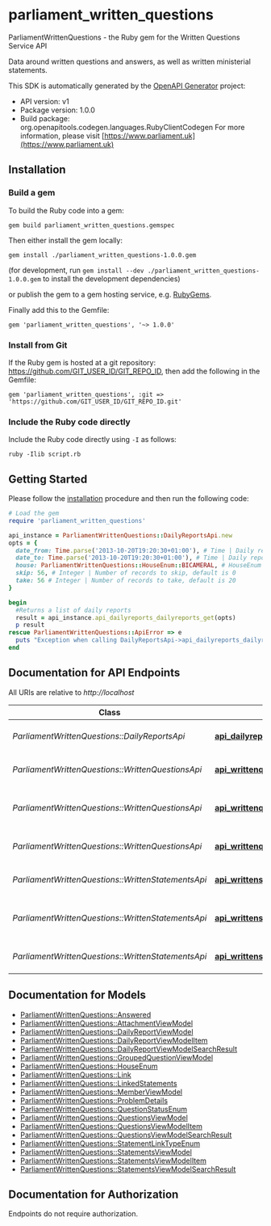 # parliament_written_questions

ParliamentWrittenQuestions - the Ruby gem for the Written Questions Service API

Data around written questions and answers, as well as written ministerial statements.

This SDK is automatically generated by the [OpenAPI Generator](https://openapi-generator.tech) project:

- API version: v1
- Package version: 1.0.0
- Build package: org.openapitools.codegen.languages.RubyClientCodegen
For more information, please visit [https://www.parliament.uk](https://www.parliament.uk)

## Installation

### Build a gem

To build the Ruby code into a gem:

```shell
gem build parliament_written_questions.gemspec
```

Then either install the gem locally:

```shell
gem install ./parliament_written_questions-1.0.0.gem
```

(for development, run `gem install --dev ./parliament_written_questions-1.0.0.gem` to install the development dependencies)

or publish the gem to a gem hosting service, e.g. [RubyGems](https://rubygems.org/).

Finally add this to the Gemfile:

    gem 'parliament_written_questions', '~> 1.0.0'

### Install from Git

If the Ruby gem is hosted at a git repository: https://github.com/GIT_USER_ID/GIT_REPO_ID, then add the following in the Gemfile:

    gem 'parliament_written_questions', :git => 'https://github.com/GIT_USER_ID/GIT_REPO_ID.git'

### Include the Ruby code directly

Include the Ruby code directly using `-I` as follows:

```shell
ruby -Ilib script.rb
```

## Getting Started

Please follow the [installation](#installation) procedure and then run the following code:

```ruby
# Load the gem
require 'parliament_written_questions'

api_instance = ParliamentWrittenQuestions::DailyReportsApi.new
opts = {
  date_from: Time.parse('2013-10-20T19:20:30+01:00'), # Time | Daily report with report date on or after the date specified. Date format yyyy-mm-dd
  date_to: Time.parse('2013-10-20T19:20:30+01:00'), # Time | Daily report with report date on or before the date specified. Date format yyyy-mm-dd
  house: ParliamentWrittenQuestions::HouseEnum::BICAMERAL, # HouseEnum | Daily report relating to the House specified. Defaults to Bicameral
  skip: 56, # Integer | Number of records to skip, default is 0
  take: 56 # Integer | Number of records to take, default is 20
}

begin
  #Returns a list of daily reports
  result = api_instance.api_dailyreports_dailyreports_get(opts)
  p result
rescue ParliamentWrittenQuestions::ApiError => e
  puts "Exception when calling DailyReportsApi->api_dailyreports_dailyreports_get: #{e}"
end

```

## Documentation for API Endpoints

All URIs are relative to *http://localhost*

Class | Method | HTTP request | Description
------------ | ------------- | ------------- | -------------
*ParliamentWrittenQuestions::DailyReportsApi* | [**api_dailyreports_dailyreports_get**](docs/DailyReportsApi.md#api_dailyreports_dailyreports_get) | **GET** /api/dailyreports/dailyreports | Returns a list of daily reports
*ParliamentWrittenQuestions::WrittenQuestionsApi* | [**api_writtenquestions_questions_date_uin_get**](docs/WrittenQuestionsApi.md#api_writtenquestions_questions_date_uin_get) | **GET** /api/writtenquestions/questions/{date}/{uin} | Returns a written question
*ParliamentWrittenQuestions::WrittenQuestionsApi* | [**api_writtenquestions_questions_get**](docs/WrittenQuestionsApi.md#api_writtenquestions_questions_get) | **GET** /api/writtenquestions/questions | Returns a list of written questions
*ParliamentWrittenQuestions::WrittenQuestionsApi* | [**api_writtenquestions_questions_id_get**](docs/WrittenQuestionsApi.md#api_writtenquestions_questions_id_get) | **GET** /api/writtenquestions/questions/{id} | Returns a written question
*ParliamentWrittenQuestions::WrittenStatementsApi* | [**api_writtenstatements_statements_date_uin_get**](docs/WrittenStatementsApi.md#api_writtenstatements_statements_date_uin_get) | **GET** /api/writtenstatements/statements/{date}/{uin} | Returns a written statemnet
*ParliamentWrittenQuestions::WrittenStatementsApi* | [**api_writtenstatements_statements_get**](docs/WrittenStatementsApi.md#api_writtenstatements_statements_get) | **GET** /api/writtenstatements/statements | Returns a list of written statements
*ParliamentWrittenQuestions::WrittenStatementsApi* | [**api_writtenstatements_statements_id_get**](docs/WrittenStatementsApi.md#api_writtenstatements_statements_id_get) | **GET** /api/writtenstatements/statements/{id} | Returns a written statement


## Documentation for Models

 - [ParliamentWrittenQuestions::Answered](docs/Answered.md)
 - [ParliamentWrittenQuestions::AttachmentViewModel](docs/AttachmentViewModel.md)
 - [ParliamentWrittenQuestions::DailyReportViewModel](docs/DailyReportViewModel.md)
 - [ParliamentWrittenQuestions::DailyReportViewModelItem](docs/DailyReportViewModelItem.md)
 - [ParliamentWrittenQuestions::DailyReportViewModelSearchResult](docs/DailyReportViewModelSearchResult.md)
 - [ParliamentWrittenQuestions::GroupedQuestionViewModel](docs/GroupedQuestionViewModel.md)
 - [ParliamentWrittenQuestions::HouseEnum](docs/HouseEnum.md)
 - [ParliamentWrittenQuestions::Link](docs/Link.md)
 - [ParliamentWrittenQuestions::LinkedStatements](docs/LinkedStatements.md)
 - [ParliamentWrittenQuestions::MemberViewModel](docs/MemberViewModel.md)
 - [ParliamentWrittenQuestions::ProblemDetails](docs/ProblemDetails.md)
 - [ParliamentWrittenQuestions::QuestionStatusEnum](docs/QuestionStatusEnum.md)
 - [ParliamentWrittenQuestions::QuestionsViewModel](docs/QuestionsViewModel.md)
 - [ParliamentWrittenQuestions::QuestionsViewModelItem](docs/QuestionsViewModelItem.md)
 - [ParliamentWrittenQuestions::QuestionsViewModelSearchResult](docs/QuestionsViewModelSearchResult.md)
 - [ParliamentWrittenQuestions::StatementLinkTypeEnum](docs/StatementLinkTypeEnum.md)
 - [ParliamentWrittenQuestions::StatementsViewModel](docs/StatementsViewModel.md)
 - [ParliamentWrittenQuestions::StatementsViewModelItem](docs/StatementsViewModelItem.md)
 - [ParliamentWrittenQuestions::StatementsViewModelSearchResult](docs/StatementsViewModelSearchResult.md)


## Documentation for Authorization

Endpoints do not require authorization.

